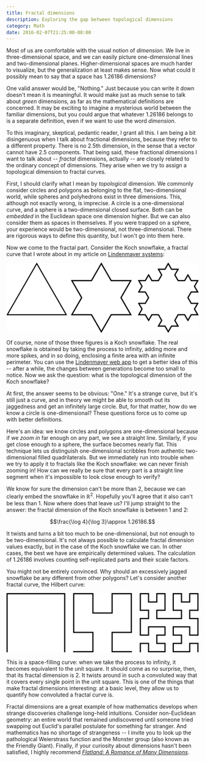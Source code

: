 ```yaml
---
title: Fractal dimensions
description: Exploring the gap between topological dimensions
category: Math
date: 2016-02-07T21:25:00-08:00
---
```


Most of us are comfortable with the usual notion of _dimension_. We live in three-dimensional space, and we can easily picture one-dimensional lines and two-dimensional planes. Higher-dimensional spaces are much harder to visualize, but the generalization at least makes sense. Now what could it possibly mean to say that a space has 1.26186 dimensions?

One valid answer would be, "Nothing." Just because you can write it down doesn't mean it is meaningful. It would make just as much sense to talk about _green_ dimensions, as far as the mathematical definitions are concerned. It may be exciting to imagine a mysterious world between the familiar dimensions, but you could argue that whatever 1.26186 belongs to is a separate definition, even if we want to use the word _dimension_.

To this imaginary, skeptical, pedantic reader, I grant all this. I am being a bit disingenuous when I talk about fractional dimensions, because they refer to a different property. There is no 2.5th dimension, in the sense that a vector cannot have 2.5 components. That being said, these fractional dimensions I want to talk about -- _fractal_ dimensions, actually -- are closely related to the ordinary concept of dimensions. They arise when we try to assign a topological dimension to fractal curves.

First, I should clarify what I mean by _topological_ dimension. We commonly consider circles and polygons as belonging to the flat, two-dimensional world, while spheres and polyhedrons exist in three dimensions. This, although not exactly wrong, is imprecise. A circle is a one-dimensional curve, and a sphere is a two-dimensional closed surface. Both can be _embedded_ in the Euclidean space one dimension higher. But we can also consider them as spaces in themselves. If you were trapped on a sphere, your experience would be two-dimensional, not three-dimensional. There are rigorous ways to define this quantity, but I won't go into them here.

Now we come to the fractal part. Consider the Koch snowflake, a fractal curve that I wrote about in my article on [Lindenmayer systems][linden]:

![First three generations of the Koch snowflake](../assets/svg/koch.svg)

Of course, none of those three figures is a Koch snowflake. The real snowflake is obtained by taking the process to infinity, adding more and more spikes, and in so doing, enclosing a finite area with an infinite perimeter. You can use the [Lindenmayer web app][koch4] to get a better idea of this -- after a while, the changes between generations become too small to notice. Now we ask the question: what is the topological dimension of the Koch snowflake?

At first, the answer seems to be obvious: "One." It's a strange curve, but it's still just a curve, and in theory we might be able to smooth out its jaggedness and get an infinitely large circle. But, for that matter, how do we know a circle is one-dimensional? These questions force us to come up with better definitions.

Here's an idea: we know circles and polygons are one-dimensional because if we _zoom in_ far enough on any part, we see a straight line. Similarly, if you get close enough to a sphere, the surface becomes nearly flat. This technique lets us distinguish one-dimensional scribbles from authentic two-dimensional filled quadrilaterals. But we immediately run into trouble when we try to apply it to fractals like the Koch snowflake: we can never finish zooming in! How can we really be sure that every part is a straight line segment when it's impossible to look close enough to verify?

We know for sure the dimension can't be more than 2, because we can clearly embed the snowflake in $\mathbb{R}^2$. Hopefully you'll agree that it also can't be less than 1. Now where does that leave us? I'll jump straight to the answer: the fractal dimension of the Koch snowflake is between 1 and 2:

$$\frac{\log 4}{\log 3}\approx 1.26186.$$

It twists and turns a bit too much to be one-dimensional, but not enough to be two-dimensional. It's not always possible to calculate fractal dimension values exactly, but in the case of the Koch snowflake we can. In other cases, the best we have are empirically determined values. The calculation of 1.26186 involves counting self-replicated parts and their scale factors.

You might not be entirely convinced. Why should an excessively jagged snowflake be any different from other polygons? Let's consider another fractal curve, the Hilbert curve:

![First three generations of the Hilbert curve](../assets/svg/hilbert.svg)

This is a space-filling curve: when we take the process to infinity, it becomes equivalent to the unit square. It should come as no surprise, then, that its fractal dimension is 2. It twists around in such a convoluted way that it covers every single point in the unit square. This is one of the things that make fractal dimensions interesting: at a basic level, they allow us to quantify how convoluted a fractal curve is.

Fractal dimensions are a great example of how mathematics develops when strange discoveries challenge long-held intuitions. Consider non-Euclidean geometry: an entire world that remained undiscovered until someone tried swapping out Euclid's parallel postulate for something far stranger. And mathematics has no shortage of strangeness -- I invite you to look up the pathological Weierstrass function and the Monster group (also known as the Friendly Giant). Finally, if your curiosity about dimensions hasn't been satisfied, I highly recommend [_Flatland: A Romance of Many Dimensions_][flatland].

[linden]: lindenmayer.md
[koch4]: http://lindenmayer.mitchellkember.com/koch/4
[flatland]: http://www.geom.uiuc.edu/~banchoff/Flatland/
